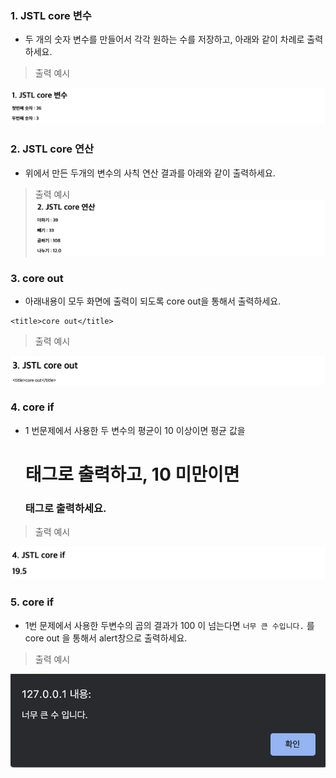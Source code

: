 ### 1. JSTL core 변수 

* 두 개의 숫자 변수를 만들어서 각각 원하는 수를 저장하고, 아래와 같이 차례로 출력하세요. 

> 출력 예시 

![test1](test01_1_result.png)

### 2. JSTL core 연산

* 위에서 만든 두개의 변수의 사칙 연산 결과를 아래와 같이 출력하세요. 

> 출력 예시 
![test2](test01_2_result.png)

### 3. core out 

* 아래내용이 모두 화면에 출력이 되도록 core out을 통해서 출력하세요. 

```
<title>core out</title>
```

> 출력 예시 

![test3](test01_3_result.png)


### 4. core if

* 1 번문제에서 사용한 두 변수의 평균이 10 이상이면 평균 값을 <h1> 태그로 출력하고, 10 미만이면  <h3> 태그로 출력하세요. 


> 출력 예시 

![test4](test01_4_result.png)


### 5. core if

* 1번 문제에서 사용한 두변수의 곱의 결과가 100 이 넘는다면 `너무 큰 수입니다.` 를 core out 을 통해서 alert창으로 출력하세요. 


> 출력 예시 

![test5](test01_5_result.png)
